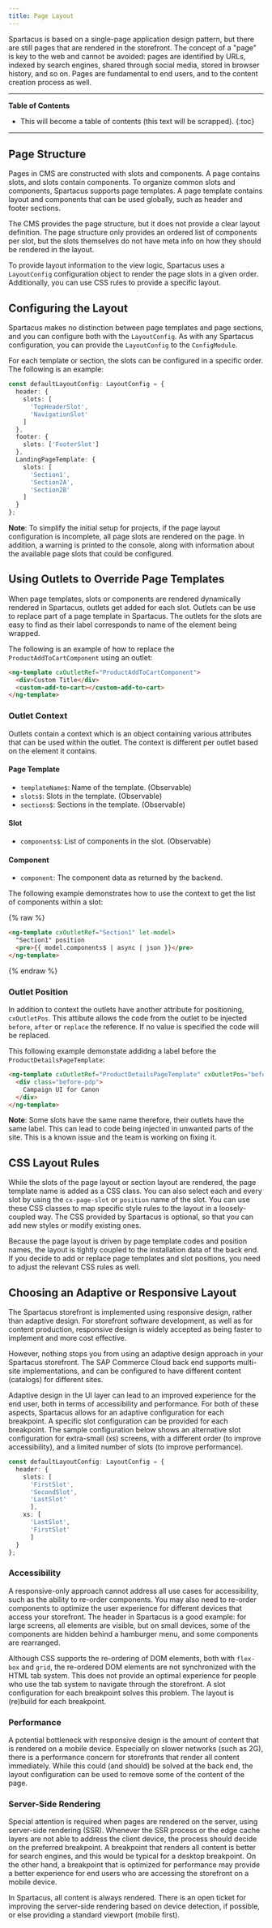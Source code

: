 ```yaml
---
title: Page Layout
---
```


Spartacus is based on a single-page application design pattern, but there are still pages that are rendered in the storefront. The concept of a "page" is key to the web and cannot be avoided: pages are identified by URLs, indexed by search engines, shared through social media, stored in browser history, and so on. Pages are fundamental to end users, and to the content creation process as well.

***

**Table of Contents**

- This will become a table of contents (this text will be scrapped).
{:toc}

***

## Page Structure

Pages in CMS are constructed with slots and components. A page contains slots, and slots contain components. To organize common slots and components, Spartacus supports page templates. A page template contains layout and components that can be used globally, such as header and footer sections.

The CMS provides the page structure, but it does not provide a clear layout definition. The page structure only provides an ordered list of components per slot, but the slots themselves do not have meta info on how they should be rendered in the layout.

To provide layout information to the view logic, Spartacus uses a `LayoutConfig` configuration object to render the page slots in a given order. Additionally, you can use CSS rules to provide a specific layout.

## Configuring the Layout

Spartacus makes no distinction between page templates and page sections, and you can configure both with the `LayoutConfig`. As with any Spartacus configuration, you can provide the `LayoutConfig` to the `ConfigModule`.

For each template or section, the slots can be configured in a specific order. The following is an example:

```typescript
const defaultLayoutConfig: LayoutConfig = {
  header: {
    slots: [
      'TopHeaderSlot',
      'NavigationSlot'
    ]
  },
  footer: {
    slots: ['FooterSlot']
  },
  LandingPageTemplate: {
    slots: [
      'Section1',
      'Section2A',
      'Section2B'
    ]
  }
};
```

**Note**: To simplify the initial setup for projects, if the page layout configuration is incomplete, all page slots are rendered on the page. In addition, a warning is printed to the console, along with information about the available page slots that could be configured.

## Using Outlets to Override Page Templates

When page templates, slots or components are rendered dynamically rendered in Spartacus, outlets get added for each slot. Outlets can be use to replace part of a page template in Spartacus. The outlets for the slots are easy to find as their label corresponds to name of the element being wrapped.

The following is an example of how to replace the `ProductAddToCartComponent` using an outlet:

```html
<ng-template cxOutletRef="ProductAddToCartComponent">
  <div>Custom Title</div>
  <custom-add-to-cart></custom-add-to-cart>
</ng-template>
```

### Outlet Context

Outlets contain a context which is an object containing various attributes that can be used within the outlet. The context is different per outlet based on the element it contains.

#### Page Template

- `templateName$`: Name of the template. (Observable)
- `slots$`: Slots in the template. (Observable)
- `sections$`: Sections in the template. (Observable)

#### Slot

- `components$`: List of components in the slot. (Observable)

#### Component

- `component`: The component data as returned by the backend.

The following example demonstrates how to use the context to get the list of components within a slot:

{% raw %}
```html
<ng-template cxOutletRef="Section1" let-model>
  "Section1" position
  <pre>{{ model.components$ | async | json }}</pre>
</ng-template>
```
{% endraw %}

### Outlet Position

In addition to context the outlets have another attribute for positioning, `cxOutletPos`. This attibute allows the code from the outlet to be injected `before`, `after` or `replace` the reference. If no value is specified the code will be replaced.

This following example demonstate addidng a label before the `ProductDetailsPageTemplate`:

```html
<ng-template cxOutletRef="ProductDetailsPageTemplate" cxOutletPos="before">
  <div class="before-pdp">
    Campaign UI for Canon
  </div>
</ng-template>
```

**Note**: Some slots have the same name therefore, their outlets have the same label. This can lead to code being injected in unwanted parts of the site. This is a known issue and the team is working on fixing it.

## CSS Layout Rules

While the slots of the page layout or section layout are rendered, the page template name is added as a CSS class. You can also select each and every slot by using the `cx-page-slot` or `position` name of the slot. You can use these CSS classes to map specific style rules to the layout in a loosely-coupled way. The CSS provided by Spartacus is optional, so that you can add new styles or modify existing ones.

Because the page layout is driven by page template codes and position names, the layout is tightly coupled to the installation data of the back end. If you decide to add or replace page templates and slot positions, you need to adjust the relevant CSS rules as well.

## Choosing an Adaptive or Responsive Layout

The Spartacus storefront is implemented using responsive design, rather than adaptive design. For storefront software development, as well as for content production, responsive design is widely accepted as being faster to implement and more cost effective.

However, nothing stops you from using an adaptive design approach in your Spartacus storefront. The SAP Commerce Cloud back end supports multi-site implementations, and can be configured to have different content (catalogs) for different sites.

Adaptive design in the UI layer can lead to an improved experience for the end user, both in terms of accessibility and performance. For both of these aspects, Spartacus allows for an adaptive configuration for each breakpoint. A specific slot configuration can be provided for each breakpoint. The sample configuration below shows an alternative slot configuration for extra-small (xs) screens, with a different order (to improve accessibility), and a limited number of slots (to improve performance).

```typescript
const defaultLayoutConfig: LayoutConfig = {
  header: {
    slots: [
      'FirstSlot',
      'SecondSlot',
      'LastSlot'
      ],
    xs: [
      'LastSlot',
      'FirstSlot'
      ]
  }
};
```

### Accessibility

A responsive-only approach cannot address all use cases for accessibility, such as the ability to re-order components. You may also need to re-order components to optimize the user experience for different devices that access your storefront. The header in Spartacus is a good example: for large screens, all elements are visible, but on small devices, some of the components are hidden behind a hamburger menu, and some components are rearranged.

Although CSS supports the re-ordering of DOM elements, both with `flex-box` and `grid`, the re-ordered DOM elements are not synchronized with the HTML tab system. This does not provide an optimal experience for people who use the tab system to navigate through the storefront. A slot configuration for each breakpoint solves this problem. The layout is (re)build for each breakpoint.

### Performance

A potential bottleneck with responsive design is the amount of content that is rendered on a mobile device. Especially on slower networks (such as 2G), there is a performance concern for storefronts that render all content immediately. While this could (and should) be solved at the back end, the layout configuration can be used to remove some of the content of the page.

### Server-Side Rendering

Special attention is required when pages are rendered on the server, using server-side rendering (SSR). Whenever the SSR process or the edge cache layers are not able to address the client device, the process should decide on the preferred breakpoint. A breakpoint that renders all content is better for search engines, and this would be typical for a desktop breakpoint. On the other hand, a breakpoint that is optimized for performance may provide a better experience for end users who are accessing the storefront on a mobile device.

In Spartacus, all content is always rendered. There is an open ticket for improving the server-side rendering based on device detection, if possible, or else providing a standard viewport (mobile first).
